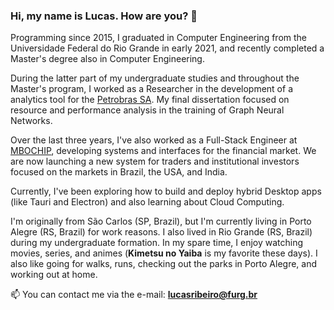 ### Hi, my name is Lucas. How are you? 👋

Programming since 2015, I graduated in Computer Engineering from the Universidade Federal do Rio Grande in early 2021, and recently completed a Master's degree also in Computer Engineering.

During the latter part of my undergraduate studies and throughout the Master's program, I worked as a Researcher in the development of a analytics tool for the [Petrobras SA](https://petrobras.com.br/). My final dissertation focused on resource and performance analysis in the training of Graph Neural Networks.

Over the last three years, I've also worked as a Full-Stack Engineer at [MBOCHIP](https://mbochip.com/), developing systems and interfaces for the financial market. We are now launching a new system for traders and institutional investors focused on the markets in Brazil, the USA, and India.

Currently, I've been exploring how to build and deploy hybrid Desktop apps (like Tauri and Electron) and also learning about Cloud Computing.

I'm originally from São Carlos (SP, Brazil), but I'm currently living in Porto Alegre (RS, Brazil) for work reasons. I also lived in Rio Grande (RS, Brazil) during my undergraduate formation.
In my spare time, I enjoy watching movies, series, and animes (**Kimetsu no Yaiba** is my favorite these days). I also like going for walks, runs, checking out the parks in Porto Alegre, and working out at home.

📫 You can contact me via the e-mail: **lucasribeiro@furg.br**

